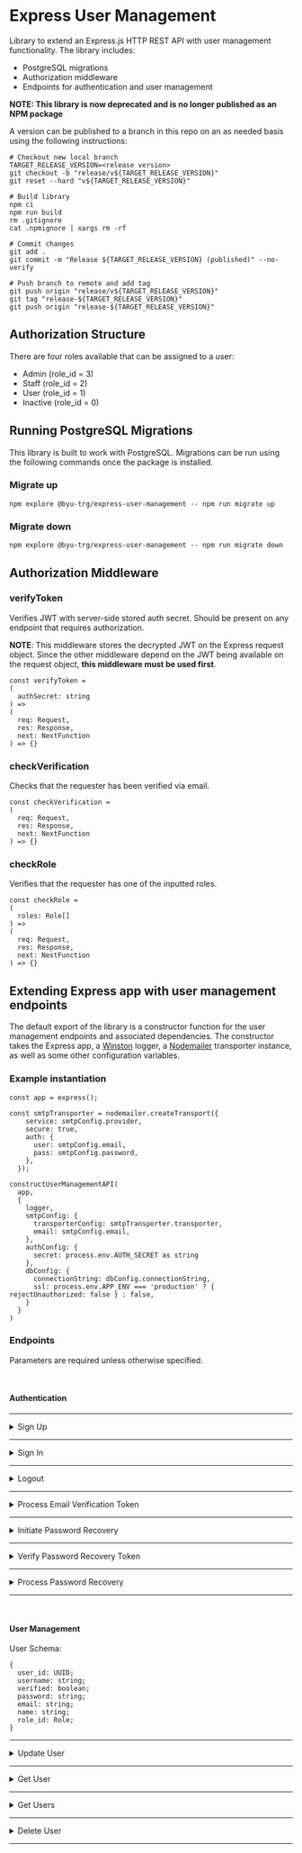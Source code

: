 # Express User Management

Library to extend an Express.js HTTP REST API with user management functionality. The library includes:

- PostgreSQL migrations 
- Authorization middleware
- Endpoints for authentication and user management

**NOTE: This library is now deprecated and is no longer published as an NPM package**

A version can be published to a branch in this repo on an as needed basis using the following instructions:

```
# Checkout new local branch
TARGET_RELEASE_VERSION=<release version>
git checkout -b "release/v${TARGET_RELEASE_VERSION}"
git reset --hard "v${TARGET_RELEASE_VERSION}"

# Build library
npm ci
npm run build
rm .gitignore
cat .npmignore | xargs rm -rf

# Commit changes
git add .
git commit -m "Release ${TARGET_RELEASE_VERSION} (published)" --no-verify

# Push branch to remote and add tag
git push origin "release/v${TARGET_RELEASE_VERSION}"
git tag "release-${TARGET_RELEASE_VERSION}"
git push origin "release-${TARGET_RELEASE_VERSION}"
```

## Authorization Structure

There are four roles available that can be assigned to a user:

- Admin (role_id = 3)
- Staff (role_id = 2)
- User (role_id = 1)
- Inactive (role_id = 0)

## Running PostgreSQL Migrations

This library is built to work with PostgreSQL. Migrations can be run using the following commands once the package is installed.

### Migrate up
```
npm explore @byu-trg/express-user-management -- npm run migrate up
```

### Migrate down
```
npm explore @byu-trg/express-user-management -- npm run migrate down
```

## Authorization Middleware

### verifyToken

Verifies JWT with server-side stored auth secret. Should be present on any endpoint that requires authorization.

**NOTE**: This middleware stores the decrypted JWT on the Express request object. Since the other middleware depend on the JWT being available on the request object, **this middleware must be used first**.

```
const verifyToken =
(
  authSecret: string
) => 
(
  req: Request, 
  res: Response, 
  next: NextFunction
) => {}
```

### checkVerification

Checks that the requester has been verified via email. 

```
const checkVerification = 
(
  req: Request, 
  res: Response, 
  next: NextFunction
) => {}
```

### checkRole

Verifies that the requester has one of the inputted roles. 

```
const checkRole = 
(
  roles: Role[]
) => 
(
  req: Request, 
  res: Response, 
  next: NextFunction
) => {}
```

## Extending Express app with user management endpoints

The default export of the library is a constructor function for the user management endpoints and associated dependencies. The constructor takes the Express app, a [Winston](https://www.npmjs.com/package/winston) logger, a [Nodemailer](https://nodemailer.com/about/) transporter instance, as well as some other configuration variables. 

### Example instantiation

```
const app = express();

const smtpTransporter = nodemailer.createTransport({
    service: smtpConfig.provider,
    secure: true,
    auth: {
      user: smtpConfig.email,
      pass: smtpConfig.password,
    },
  });
  
constructUserManagementAPI(
  app,
  {
    logger,
    smtpConfig: {
      transporterConfig: smtpTransporter.transporter,
      email: smtpConfig.email,
    },
    authConfig: {
      secret: process.env.AUTH_SECRET as string
    },
    dbConfig: {
      connectionString: dbConfig.connectionString,
      ssl: process.env.APP_ENV === 'production' ? { rejectUnauthorized: false } : false,
    }
  }
)
```


### Endpoints
Parameters are required unless otherwise specified.

<br />

#### Authentication

---
<details>
  <summary>
    Sign Up
  </summary>

  ### URL
  /api/auth/signup

  ### HTTP METHOD
  POST

  ### Params
  @username
  <br />
  @email
  <br />
  @password
  <br />
  @name
  <br />

  ### Responses
  
  ```
  Status Code: 400 (Bad Request)

  Body: {
    message: "Body must include username, email, password, and name"
  }
  ```

  ```
  Status Code: 204 (Success with no content)

  Body: {}
  ```
</details>

---
<details>
  <summary>
    Sign In
  </summary>

  ### URL
  /api/auth/signin

  ### HTTP METHOD
  POST

  ### Params
  @username
  <br />
  @password
  <br />

  ### Responses
  
  ```
  Status Code: 400 (Bad Request)

  Body: {
    message: "Body must include a username and password"
  }
  ```

  ```
  Status Code: 400 (Bad Request)

  Body: {
    message: "Username or password is incorrect. Please try again."
  }
  ```

  ```
  Status Code: 200 (Success)

  Body: {
    token: <User JWT>
  }
  ```
</details>

---

<details>
  <summary>
    Logout
  </summary>

  ### URL
  /api/auth/logout

  ### HTTP METHOD
  GET

  ### Responses
  
  ```
  Status Code: 200 (Success)

  Body: {}
  ```
</details>

---

<details>
  <summary>
    Process Email Verification Token
  </summary>

  ### URL
  /api/auth/verify/:token

  ### HTTP METHOD
  GET

  ### Responses
  
  ```
  Status Code: 302 (redirect)

  Redirect URL: /login
  ```
</details>

---

<details>
  <summary>
    Initiate Password Recovery
  </summary>

  ### URL
  /api/auth/recovery

  ### HTTP METHOD
  POST

  ### Params
  @email
  <br />

  ### Responses
  
  ```
  Status Code: 400 (Bad Request)

  Body: {
    message: "Body must include email"
  }
  ```

  ```
  Status Code: 302 (Redirect)

  Redirect URL: /recover/sent
  ```
</details>

---

<details>
  <summary>
   Verify Password Recovery Token
  </summary>

  ### URL
  /api/auth/recovery/verify/:token

  ### HTTP METHOD
  POST

  ### Params
  @email
  <br />

  ### Responses
  
  ```
  Status Code: 400 (Bad Request)

  Body: {
    message: "Something went wrong on our end. Please try again."
  }
  ```

  ```
  Status Code: 302 (Redirect)

  Redirect URL: /recover/:token
  ```
</details>

---

<details>
  <summary>
  Process Password Recovery
  </summary>

  ### URL
  /api/auth/recovery/:token

  ### HTTP METHOD
  POST

  ### Params
  @password
  <br />

  ### Responses
  
  ```
  Status Code: 400 (Bad Request)

  Body: {
    message: "Body must include password"
  }
  ```

  ```
  Status Code: 400 (Bad Request)

  Body: {
    message: "Something went wrong on our end. Please try again."
  }
  ```

  ```
  Status Code: 200 (Success)

  Body: {
    token: <User JWT>;
  }
  ```
</details>

---

<br />

#### User Management

User Schema:

```
{
  user_id: UUID;
  username: string;
  verified: boolean;
  password: string;
  email: string;
  name: string;
  role_id: Role;
}
```

---

<details>
  <summary>
    Update User
  </summary>

  ### URL
  /api/user/:id

  ### HTTP METHOD
  PATCH

  ### Params
  @username (optional)
  <br />
  @email (optional)
  <br />
  @name (optional)
  <br />
  @password (optional)
  <br />
  @roleId (optional)
  <br />


  ### Notes
  For all parameters except **roleId**, updates will only be made if the requester is **the same user as the resource**. 

  The **roleId** parameter can be updated for any user as long as the requester has the **Admin** role. 

  ### Responses
  
  ```
  Status Code: 400 (Bad Request)

  Body: {
    message: "Body must include password"
  }
  ```

  ```
  Status Code: 400 (Bad Request)

  Body: {
    message: "Something went wrong on our end. Please try again."
  }
  ```

  ```
  Status Code: 200 (Success)

  Body: {
    newToken: <User JWT>;
  }
  ```
</details>

---

<details>
  <summary>
    Get User
  </summary>

  ### URL
  /api/user/:id

  ### HTTP METHOD
  GET

  ### Notes
  User will only be retrieved if the **requester is the same user as the resource**.

  ### Responses
  
  ```
  Status Code: 400 (Bad Request)

  Body: {
    message: "Something went wrong on our end. Please try again."
  }
  ```

  ```
  Status Code: 404 (Not Found)

  Body: {
    message: "Resource not found"
  }
  ```

  ```
  Status Code: 200 (Success)

  Body: {
    email: string;
    username: string;
    name: string;
  }
  ```
</details>

---

<details>
  <summary>
    Get Users
  </summary>

  ### URL
  /api/users

  ### HTTP METHOD
  GET

  ### Allowed Roles
  Admin

  ### Responses
  ```
  Status Code: 200 (Success)

  Body: {
    users: User[]
  }
  ```
</details>

--- 

<details>
  <summary>
    Delete User
  </summary>

  ### URL
  /api/user/:id

  ### HTTP METHOD
  DELETE

  ### Allowed Roles
  Admin

  ### Responses
  ```
  Status Code: 204 (Success with no content)

  Body: {}
  ```
</details>

---




